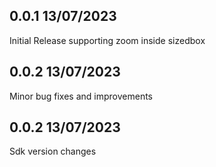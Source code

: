 ## 0.0.1 13/07/2023
Initial Release supporting zoom inside sizedbox

## 0.0.2 13/07/2023
Minor bug fixes and improvements

## 0.0.2 13/07/2023
Sdk version changes
